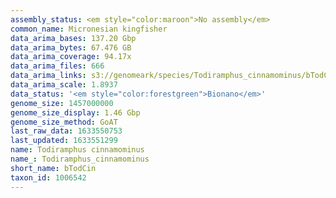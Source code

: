 ```yaml
---
assembly_status: <em style="color:maroon">No assembly</em>
common_name: Micronesian kingfisher
data_arima_bases: 137.20 Gbp
data_arima_bytes: 67.476 GB
data_arima_coverage: 94.17x
data_arima_files: 666
data_arima_links: s3://genomeark/species/Todiramphus_cinnamominus/bTodCin1/genomic_data/arima/<br>
data_arima_scale: 1.8937
data_status: '<em style="color:forestgreen">Bionano</em>'
genome_size: 1457000000
genome_size_display: 1.46 Gbp
genome_size_method: GoAT
last_raw_data: 1633550753
last_updated: 1633551299
name: Todiramphus cinnamominus
name_: Todiramphus_cinnamominus
short_name: bTodCin
taxon_id: 1006542
---
```

